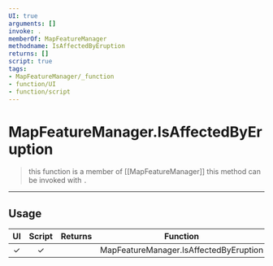```yaml
---
UI: true
arguments: []
invoke: .
memberOf: MapFeatureManager
methodname: IsAffectedByEruption
returns: []
script: true
tags:
- MapFeatureManager/_function
- function/UI
- function/script
---
```

# MapFeatureManager.IsAffectedByEruption
> this function is a member of [[MapFeatureManager]]
> this method can be invoked with `.`
-----
## Usage
|  UI | Script | Returns | Function | Arguments |
|:---:|:------:|-------:|:--------:|:---------|
|✓|✓||MapFeatureManager.IsAffectedByEruption||
